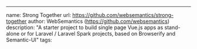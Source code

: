 ---
name: Strong Together
url: https://github.com/websemantics/strong-together
author: WebSemantics (https://github.com/websemantics)
description: "A starter project to build single page Vue.js apps as stand-alone or for Laravel / Laravel Spark projects, based on Browserify and Semantic-UI"
tags:
